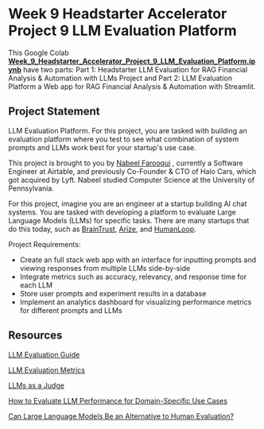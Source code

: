 # Week 9 Headstarter Accelerator Project 9 LLM Evaluation Platform

This Google Colab [**Week_9_Headstarter_Accelerator_Project_9_LLM_Evaluation_Platform.ipynb**](https://github.com/AslauAlexandru/Week-9-Headstarter-Accelerator-Project-9-LLM-Evaluation-Platform/blob/main/Week_9_Headstarter_Accelerator_Project_9_LLM_Evaluation_Platform.ipynb) have two parts: Part 1: Headstarter LLM Evaluation for RAG Financial Analysis & Automation with LLMs Project and Part 2: LLM Evaluation Platform a Web app for RAG Financial Analysis & Automation with Streamlit.


## Project Statement

LLM Evaluation Platform. For this project, you are tasked with building an evaluation platform where you test to see what combination of system prompts and LLMs work best for your startup's use case.


This project is brought to you by [Nabeel Farooqui]( https://www.linkedin.com/in/nabeel-f/) , 
currently a Software Engineer at Airtable, 
and previously Co-Founder & CTO of Halo Cars, which got acquired by Lyft. 
Nabeel studied Computer Science at the University of Pennsylvania.

For this project, imagine you are an engineer at a startup building AI chat systems. 
You are tasked with developing a platform to evaluate Large Language Models (LLMs) 
for specific tasks. There are many startups that do this today, such as 
[BrainTrust]( https://www.braintrust.dev/), [Arize]( https://arize.com/), and [HumanLoop]( https://humanloop.com/).

Project Requirements:

- Create an full stack web app with an interface for inputting prompts and viewing responses from multiple LLMs side-by-side
- Integrate metrics such as accuracy, relevancy, and response time for each LLM
- Store user prompts and experiment results in a database
- Implement an analytics dashboard for visualizing performance metrics for different prompts and LLMs

## Resources
[LLM Evaluation Guide](
https://www.superannotate.com/blog/llm-evaluation-guide)

[LLM Evaluation Metrics](
https://www.confident-ai.com/blog/llm-evaluation-metrics-everything-you-need-for-llm-evaluation)

[LLMs as a Judge](
https://arize.com/blog-course/llm-evaluation-the-definitive-guide/)

[How to Evaluate LLM Performance for Domain-Specific Use Cases](
https://www.youtube.com/watch?v=ZHjulqB-4A0)

[Can Large Language Models Be an Alternative to Human Evaluation?](
https://aclanthology.org/2023.acl-long.870.pdf)












